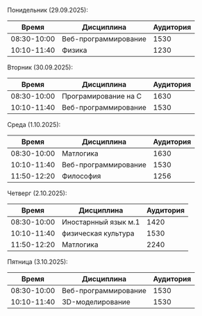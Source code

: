 Понидельник (29.09.2025):
    
| Время       | Дисциплина           | Аудитория |
| ----------- | -------------------- | --------- |
| 08:30-10:00 | Веб-программирование | 1530      |
| 10:10-11:40 | Физика               | 1230      |

Вторник (30.09.2025):

| Время       | Дисциплина           | Аудитория |
| ----------- | -------------------- | --------- |
| 08:30-10:00 | Програмирование на C | 1630      |
| 10:10-11:40 | Веб-программирование | 1530      |
    
Среда (1.10.2025):
    
| Время       | Дисциплина           | Аудитория |
| ----------- | -------------------- | --------- |
| 08:30-10:00 | Матлогика            | 1630      |
| 10:10-11:40 | Веб-программирование | 1530      |
| 11:50-12:20 | Философия            | 1256      |

Четверг (2.10.2025):

| Время       | Дисциплина           | Аудитория |
| ----------- | -------------------- | --------- |
| 08:30-10:00 | Иностарнный язык м.1 | 1420      |
| 10:10-11:40 | физическая культура  | 1530      | 
| 11:50-12:20 | Матлогика            | 2240      |

Пятница (3.10.2025):
    
| Время       | Дисциплина           | Аудитория |
| ----------- | -------------------- | --------- |
| 08:30-10:00 | Веб-программирование | 1530      |
| 10:10-11:40 | 3D-моделирование     | 1530      |
